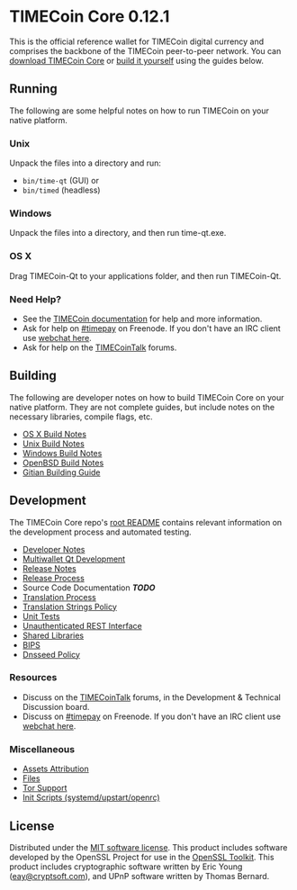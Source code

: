 TIMECoin Core 0.12.1
=====================

This is the official reference wallet for TIMECoin digital currency and comprises the backbone of the TIMECoin peer-to-peer network. You can [download TIMECoin Core](https://www.time.org/downloads/) or [build it yourself](#building) using the guides below.

Running
---------------------
The following are some helpful notes on how to run TIMECoin on your native platform.

### Unix

Unpack the files into a directory and run:

- `bin/time-qt` (GUI) or
- `bin/timed` (headless)

### Windows

Unpack the files into a directory, and then run time-qt.exe.

### OS X

Drag TIMECoin-Qt to your applications folder, and then run TIMECoin-Qt.

### Need Help?

* See the [TIMECoin documentation](https://timepay.atlassian.net/wiki/display/DOC)
for help and more information.
* Ask for help on [#timepay](http://webchat.freenode.net?channels=timepay) on Freenode. If you don't have an IRC client use [webchat here](http://webchat.freenode.net?channels=timepay).
* Ask for help on the [TIMECoinTalk](https://timetalk.org/) forums.

Building
---------------------
The following are developer notes on how to build TIMECoin Core on your native platform. They are not complete guides, but include notes on the necessary libraries, compile flags, etc.

- [OS X Build Notes](build-osx.md)
- [Unix Build Notes](build-unix.md)
- [Windows Build Notes](build-windows.md)
- [OpenBSD Build Notes](build-openbsd.md)
- [Gitian Building Guide](gitian-building.md)

Development
---------------------
The TIMECoin Core repo's [root README](/README.md) contains relevant information on the development process and automated testing.

- [Developer Notes](developer-notes.md)
- [Multiwallet Qt Development](multiwallet-qt.md)
- [Release Notes](release-notes.md)
- [Release Process](release-process.md)
- Source Code Documentation ***TODO***
- [Translation Process](translation_process.md)
- [Translation Strings Policy](translation_strings_policy.md)
- [Unit Tests](unit-tests.md)
- [Unauthenticated REST Interface](REST-interface.md)
- [Shared Libraries](shared-libraries.md)
- [BIPS](bips.md)
- [Dnsseed Policy](dnsseed-policy.md)

### Resources
* Discuss on the [TIMECoinTalk](https://timetalk.org/) forums, in the Development & Technical Discussion board.
* Discuss on [#timepay](http://webchat.freenode.net/?channels=timepay) on Freenode. If you don't have an IRC client use [webchat here](http://webchat.freenode.net/?channels=timepay).

### Miscellaneous
- [Assets Attribution](assets-attribution.md)
- [Files](files.md)
- [Tor Support](tor.md)
- [Init Scripts (systemd/upstart/openrc)](init.md)

License
---------------------
Distributed under the [MIT software license](http://www.opensource.org/licenses/mit-license.php).
This product includes software developed by the OpenSSL Project for use in the [OpenSSL Toolkit](https://www.openssl.org/). This product includes
cryptographic software written by Eric Young ([eay@cryptsoft.com](mailto:eay@cryptsoft.com)), and UPnP software written by Thomas Bernard.
